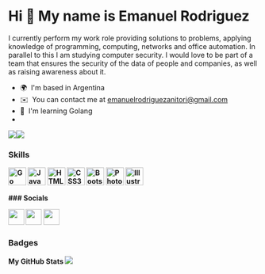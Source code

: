 Hi 👋 My name is Emanuel Rodriguez
==================================

I currently perform my work role providing solutions to problems, applying knowledge of programming, computing, networks and office automation. In parallel to this I am studying computer security. I would love to be part of a team that ensures the security of the data of people and companies, as well as raising awareness about it.

*   🌍  I'm based in Argentina
*   ✉️  You can contact me at [emanuelrodriguezanitori@gmail.com](mailto:emanuelrodriguezanitori@gmail.com)
*   🧠  I'm learning Golang
*   <b>

<a href="https://www.twitter.com/emamza4" target="_blank" rel="noreferrer"><img
                  src="https://img.shields.io/twitter/follow/emamza4?logo=twitter&style=for-the-badge&color=0891b2&labelColor=1c1917"
                /></a><a href="https://www.github.com/anitori" target="_blank" rel="noreferrer"><img
                  src="https://img.shields.io/github/followers/anitori?logo=github&style=for-the-badge&color=0891b2&labelColor=1c1917" /></a>

### Skills

<p align="left">
                                <a href="https://go.dev/doc/" target="_blank" rel="noreferrer"><img src="https://raw.githubusercontent.com/danielcranney/readme-generator/main/public/icons/skills/go-colored.svg" width="36" height="36" alt="Go" /></a>
                                <a href="https://developer.mozilla.org/en-US/docs/Web/JavaScript" target="_blank" rel="noreferrer"><img src="https://raw.githubusercontent.com/danielcranney/readme-generator/main/public/icons/skills/javascript-colored.svg" width="36" height="36" alt="Javascript" /></a>
                                <a href="https://developer.mozilla.org/en-US/docs/Glossary/HTML5" target="_blank" rel="noreferrer"><img src="https://raw.githubusercontent.com/danielcranney/readme-generator/main/public/icons/skills/html5-colored.svg" width="36" height="36" alt="HTML5" /></a>
                                <a href="https://www.w3.org/TR/CSS/#css" target="_blank" rel="noreferrer"><img src="https://raw.githubusercontent.com/danielcranney/readme-generator/main/public/icons/skills/css3-colored.svg" width="36" height="36" alt="CSS3" /></a>
                                <a href="https://getbootstrap.com/" target="_blank" rel="noreferrer"><img src="https://raw.githubusercontent.com/danielcranney/readme-generator/main/public/icons/skills/bootstrap-colored.svg" width="36" height="36" alt="Bootstrap" /></a>
                                <a href="https://www.adobe.com/uk/products/photoshop.html" target="_blank" rel="noreferrer"><img src="https://raw.githubusercontent.com/danielcranney/readme-generator/main/public/icons/skills/photoshop-colored.svg" width="36" height="36" alt="Photoshop" /></a>
                                <a href="adobe.com/uk/products/illustrator.html" target="_blank" rel="noreferrer"><img src="https://raw.githubusercontent.com/danielcranney/readme-generator/main/public/icons/skills/illustrator-colored.svg" width="36" height="36" alt="Illustrator" /></a>
                    </p> 
### Socials
                    <p align="left"> <a href="https://www.github.com/anitori" target="_blank" rel="noreferrer"><img src="https://raw.githubusercontent.com/danielcranney/readme-generator/main/public/icons/socials/github.svg" width="32" height="32" /></a> <a href="https://www.linkedin.com/in/emanuel-enrique-rodriguez/" target="_blank" rel="noreferrer"><img src="https://raw.githubusercontent.com/danielcranney/readme-generator/main/public/icons/socials/linkedin.svg" width="32" height="32" /></a> <a href="https://www.twitter.com/emamza4" target="_blank" rel="noreferrer"><img src="https://raw.githubusercontent.com/danielcranney/readme-generator/main/public/icons/socials/twitter.svg" width="32" height="32" /></a></p>
  
### Badges
<b>My GitHub Stats</b>
<a href="http://www.github.com/anitori"><img src="https://github-readme-streak-stats.herokuapp.com/?user=anitori&stroke=ffffff&background=1c1917&ring=0891b2&fire=0891b2&currStreakNum=ffffff&currStreakLabel=0891b2&sideNums=ffffff&sideLabels=ffffff&dates=ffffff&hide_border=true" /></a>
                    
